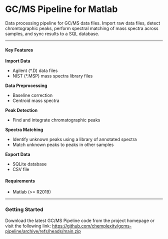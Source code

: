 # GC/MS Pipeline for Matlab

Data processing pipeline for GC/MS data files. Import raw data files, detect chromtographic peaks, perform spectral matching of mass spectra across samples, and sync results to a SQL database.

___

#### Key Features

**Import Data**
 * Agilent (*.D) data files
 * NIST (*.MSP) mass spectra library files

**Data Preprocessing**
 * Baseline correction
 * Centroid mass spectra

**Peak Detection**
 * Find and integrate chromatographic peaks

**Spectra Matching**
 * Identify unknown peaks using a library of annotated spectra
 * Match unknown peaks to peaks in other samples

**Export Data**
 * SQLite database
 * CSV file

#### Requirements
* Matlab (>= R2019)

___

### Getting Started

Download the latest GC/MS Pipeline code from the project homepage or visit the following link: https://github.com/chemplexity/gcms-pipeline/archive/refs/heads/main.zip


